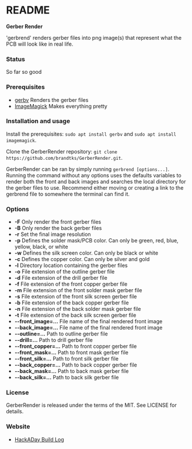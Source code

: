README
======
**Gerber Render**

'gerbrend' renders gerber files into png image(s) that represent what the PCB will look like in real life.

### Status
So far so good

### Prerequisites
 * [gerbv](http://gerbv.geda-project.org/) Renders the gerber files
 * [ImageMagick](https://www.imagemagick.org) Makes everything pretty
 
### Installation and usage
Install the prerequisites: `sudo apt install gerbv` and `sudo apt install imagemagick`. 

Clone the GerberRender repository: `git clone https://github.com/brandtks/GerberRender.git`.

GerberRender can be ran by simply running `gerbrend [options...]`. Running the command without any options uses the defaults variables to render both the front and back images and searches the local directory for the gerber files to use. Recommend either moving or creating a link to the gerbrend file to somewhere the terminal can find it. 

### Options
 * __-F__ Only render the front gerber files
 * __-B__ Only render the back gerber files
 * __-r__ Set the final image resolution
 * __-p__ Defines the solder mask/PCB color. Can only be green, red, blue, yellow, black, or white
 * __-w__ Defines the silk screen color. Can only be black or white
 * __-c__ Defines the copper color. Can only be silver and gold
 * __-l__ Directory location containing the gerber files
 * __-o__ File extension of the outline gerber file
 * __-d__ File extension of the drill gerber file
 * __-f__ File extension of the front copper gerber file
 * __-m__ File extension of the front solder mask gerber file
 * __-s__ File extension of the front silk screen gerber file
 * __-b__ File extension of the back copper gerber file
 * __-n__ File extension of the back solder mask gerber file
 * __-t__ File extension of the back silk screen gerber file
 * __--front_image=...__ File name of the final rendered front image
 * __--back_image=...__ File name of the final rendered front image     
 * __--outline=...__ Path to outline gerber file
 * __--drill=...__ Path to drill gerber file
 * __--front_copper=...__ Path to front copper gerber file
 * __--front_mask=...__ Path to front mask gerber file
 * __--front_silk=...__ Path to front silk gerber file
 * __--back_copper=...__ Path to back copper gerber file
 * __--back_mask=...__ Path to back mask gerber file
 * __--back_silk=...__ Path to back silk gerber file

### License
GerberRender is released under the terms of the MIT. See LICENSE for details.

### Website
 * [HackADay Build Log]()
